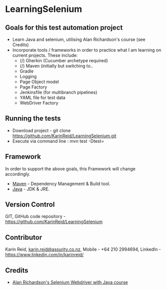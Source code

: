 # LearningSelenium

## Goals for this test automation project

* Learn Java and selenium, utilising Alan Richardson's course (see Credits)
* Incorporate tools / frameworks in order to practice what I am learning on current projects. These include:
    -   (/) Gherkin (Cucumber archetype required)
    -   (/) Maven (initially but switching to..
    -   Gradle
    -   Logging
    -   Page Object model
    -   Page Factory
    -   Jenkinsfile (for multibranch pipelines)
    -   YAML file for test data
    -   WebDriver Factory

## Running the tests

* Download project - git clone https://github.com/KarinReid/LearningSelenium.git
* Execute via command line : mvn test -Dtest=<insertTestName>

## Framework

In order to support the above goals, this Framework will change accordingly.
* [Maven](https://maven.apache.org/) - Dependency Management & Build tool.
* [Java](https://docs.oracle.com/javase/8/docs/technotes/guides/install/install_overview.html) - JDK & JRE.

## Version Control

GIT, GitHub code repository - https://github.com/KarinReid/LearningSelenium

## Contributor

Karin Reid,
karin.reid@assurity.co.nz,
Mobile - +64 210 2994694,
LinkedIn - https://www.linkedin.com/in/karinreid/

## Credits
* [Alan Richardson's Selenium Webdriver with Java course](https://compendiumdev.zenler.com/courses/selenium-2-webdriver-basics-with-java)

